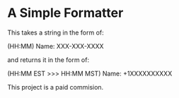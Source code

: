 # A Simple Formatter

This takes a string in the form of:

(HH:MM) Name: XXX-XXX-XXXX

and returns it in the form of:

(HH:MM EST >>> HH:MM MST) Name: +1XXXXXXXXXX

This project is a paid commision.